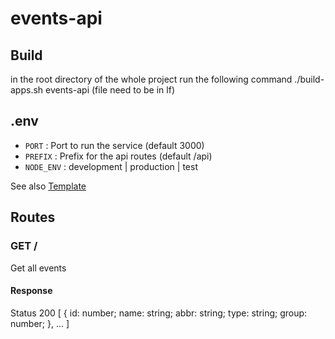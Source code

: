 # events-api
## Build
in the root directory of the whole project run the following command
./build-apps.sh events-api (file need to be in lf)


## .env
- `PORT` : Port to run the service (default 3000)
- `PREFIX` : Prefix for the api routes (default /api)
- `NODE_ENV` : development | production | test

See also [Template](.env.template)

## Routes
### GET /
Get all events
#### Response
Status 200
[
    {
        id: number;
        name: string;
        abbr: string;
        type: string;
        group: number;
    },
    ...
]

